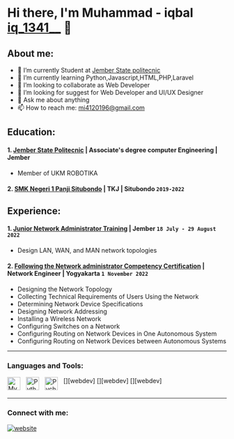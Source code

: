 # Hi there, I'm Muhammad - iqbal [iq_1341__](https://instagram.com/iq_1341__) 👋
## About me:
- 🔭 I’m currently Student at [Jember State politecnic](http://polije.ac.id/)
- 🌱 I’m currently learning Python,Javascript,HTML,PHP,Laravel
- 👯 I’m looking to collaborate as Web Developer
- 🤔 I’m looking for suggest for Web Developer and UI/UX Designer
- 💬 Ask me about anything
- 📫 How to reach me: mi4120196@gmail.com

## Education:

#### 1. [Jember State Politecnic](http://polije.ac.id/) | Associate's degree computer Engineering | Jember 
   - Member of UKM ROBOTIKA
#### 2. [SMK Negeri 1 Panji Situbondo](https://www.sman1kebumen.sch.id) | TKJ | Situbondo `2019-2022`

## Experience:
#### 1. [Junior Network Administrator Training](https://digitalent.kominfo.go.id/) | Jember `18 July - 29 August 2022`
   - Design LAN, WAN, and MAN network topologies
#### 2. [Following the Network administrator Competency Certification](https://bnsp.go.id/) | Network Engineer | Yogyakarta `1 November 2022`
   - Designing the Network Topology
   - Collecting Technical Requirements of Users Using the Network
   - Determining Network Device Specifications
   - Designing Network Addressing
   - Installing a Wireless Network
   - Configuring Switches on a Network
   - Configuring Routing on Network Devices in One Autonomous System
   - Configuring Routing on Network Devices between Autonomous Systems
   
---

### Languages and Tools:

[<img align="left" alt="MySQL" width="30px" src="https://cdn.jsdelivr.net/gh/devicons/devicon/icons/mysql/mysql-original.svg" style="padding-right:10px;" />][webdev]
[<img align="left" alt="Python" width="30px" src="https://upload.wikimedia.org/wikipedia/commons/thumb/c/c3/Python-logo-notext.svg/110px-Python-logo-notext.svg.png?20100317150552" style="padding-right:10px;" />][webdev]
[<img align="left" alt="Pycharm" width="30px" src="https://upload.wikimedia.org/wikipedia/commons/thumb/1/1d/PyCharm_Icon.svg/220px-PyCharm_Icon.svg.png" style="padding-right:10px;" />][webdev]
<br />
<br />

---
### Connect with me:


[![website](./img/instagram-dark.svg)](https://instagram.com/vincentwwidyan#gh-dark-mode-only)






